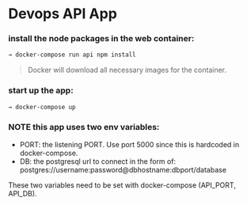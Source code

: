 # Devops API App


### install the node packages in the web container:
```sh
→ docker-compose run api npm install
```
> Docker will download all necessary images for the container.

### start up the app:
```sh
→ docker-compose up
```

###  NOTE this app uses two env variables:

- PORT: the listening PORT. Use port 5000 since this is hardcoded in docker-compose.
- DB: the postgresql url to connect in the form of: postgres://username:password@dbhostname:dbport/database

These two variables need to be set with docker-compose (API_PORT, API_DB).
